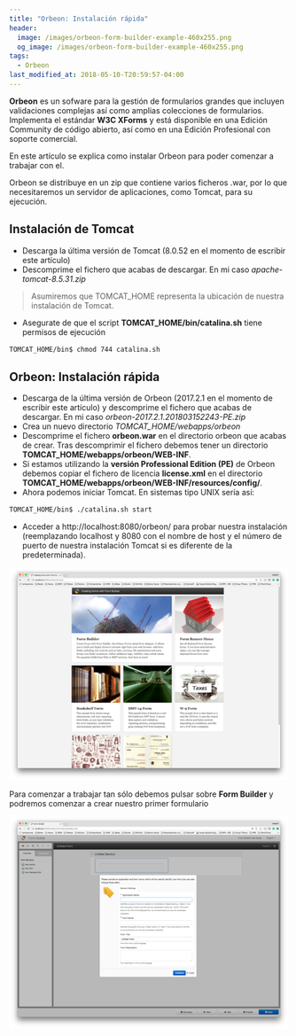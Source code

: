 ```yaml
---
title: "Orbeon: Instalación rápida"
header:
  image: /images/orbeon-form-builder-example-460x255.png
  og_image: /images/orbeon-form-builder-example-460x255.png
tags:
  - Orbeon
last_modified_at: 2018-05-10-T20:59:57-04:00  
---
```


**Orbeon** es un sofware para la gestión de formularios grandes que incluyen validaciones complejas así como amplias colecciones de formularios. Implementa el estándar **W3C XForms** y está disponible en una Edición Community de código abierto, así como en una Edición Profesional con soporte comercial.

En este artículo se explica como instalar Orbeon para poder comenzar a trabajar con el.

Orbeon se distribuye en un zip que contiene varios ficheros .war, por lo que necesitaremos un servidor de aplicaciones, como Tomcat, para su ejecución.

## Instalación de Tomcat
   - Descarga la última versión de Tomcat (8.0.52 en el momento de escribir este artículo)
   - Descomprime el fichero que acabas de descargar. En mi caso *apache-tomcat-8.5.31.zip*

> Asumiremos que TOMCAT_HOME representa la ubicación de nuestra instalación de Tomcat.

   - Asegurate de que el script **TOMCAT_HOME/bin/catalina.sh** tiene permisos de ejecución
```sh 
TOMCAT_HOME/bin$ chmod 744 catalina.sh
```

## Orbeon: Instalación rápida
   - Descarga de la última versión de Orbeon (2017.2.1 en el momento de escribir este artículo) y descomprime el fichero que acabas de descargar. En mi caso *orbeon-2017.2.1.201803152243-PE.zip*
   - Crea un nuevo directorio *TOMCAT_HOME/webapps/orbeon*
   - Descomprime el fichero **orbeon.war** en el directorio orbeon que acabas de crear. Tras descomprimir el fichero debemos tener  un directorio **TOMCAT_HOME/webapps/orbeon/WEB-INF**.
   - Si estamos utilizando la **versión Professional Edition (PE)** de Orbeon debemos copiar el fichero de licencia **license.xml** en el directorio **TOMCAT_HOME/webapps/orbeon/WEB-INF/resources/config/**.
   - Ahora podemos iniciar Tomcat. En sistemas tipo UNIX sería así:

```sh
TOMCAT_HOME/bin$ ./catalina.sh start
```

   - Acceder a http://localhost:8080/orbeon/ para probar nuestra instalación (reemplazando localhost y 8080 con el nombre de host y el número de puerto de nuestra instalación Tomcat si es diferente de la predeterminada).

![Orbeon home page](/images/orbeon-home-page-744x567.png "Orbeon home page")


Para comenzar a trabajar tan sólo debemos pulsar sobre **Form Builder** y podremos comenzar a crear nuestro primer formulario

![Orbeon form builder](/images/orbeon-form-builder-744x567.png "Orbeon form builder")
